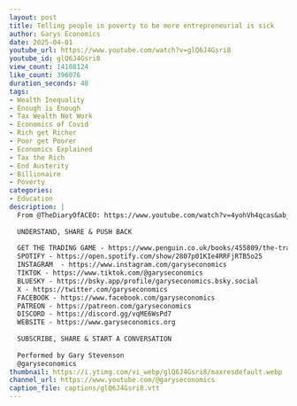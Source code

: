 ```yaml
---
layout: post
title: Telling people in poverty to be more entrepreneurial is sick
author: Garys Economics
date: 2025-04-01
youtube_url: https://www.youtube.com/watch?v=glQ6J4Gsri8
youtube_id: glQ6J4Gsri8
view_count: 14108124
like_count: 396076
duration_seconds: 48
tags:
- Wealth Inequality
- Enough is Enough
- Tax Wealth Not Work
- Economics of Covid
- Rich get Richer
- Poor get Poorer
- Economics Explained
- Tax the Rich
- End Austerity
- Billionaire
- Poverty
categories:
- Education
description: |
  From @TheDiaryOfACEO: https://www.youtube.com/watch?v=4yohVh4qcas&ab_channel=TheDiaryOfACEO
  
  UNDERSTAND, SHARE & PUSH BACK
  
  GET THE TRADING GAME - https://www.penguin.co.uk/books/455809/the-trading-game-by-stevenson-gary/9781802062731 
  SPOTIFY - https://open.spotify.com/show/2807p01KIe4RRFjRTB5o25
  INSTAGRAM  - https://www.instagram.com/garyseconomics
  TIKTOK - https://www.tiktok.com/@garyseconomics
  BLUESKY - https://bsky.app/profile/garyseconomics.bsky.social
  X - https://twitter.com/garyseconomics
  FACEBOOK - https://www.facebook.com/garyseconomics
  PATREON - https://patreon.com/garyseconomics
  DISCORD - https://discord.gg/vqME6WsPd7
  WEBSITE - https://www.garyseconomics.org
  
  SUBSCRIBE, SHARE & START A CONVERSATION
  
  Performed by Gary Stevenson
  @garyseconomics
thumbnail: https://i.ytimg.com/vi_webp/glQ6J4Gsri8/maxresdefault.webp
channel_url: https://www.youtube.com/@garyseconomics
caption_file: captions/glQ6J4Gsri8.vtt
---
```

